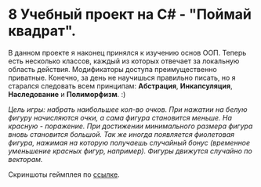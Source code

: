 # 8 Учебный проект на C# - "Поймай квадрат".

В данном проекте я наконец принялся к изучению основ ООП. Теперь есть несколько классов, каждый из которых отвечает за локальную область действия. Модификаторы доступа преимущественно приватные. Конечно, за день не научишься правильно писать, но я старался следовать всем принципам: **Абстрация**, **Инкапсуляция**, **Наследование** и **Полиморфизм**. :)

*Цель игры: набрать наибольшее кол-во очков. При нажатии на белую фигуру начисляются очки, а сама фигура становится меньше. На красную - поражение. При достижении минимального размера фигура вновь становится большой. Так же иногда появляется фиолетовая фигура, нажимая на которую получаешь случайный бонус (временное уменьшение красных фигур, например). Фигуры движутся случайно по векторам.*

Скриншоты геймплея по [ссылке](https://github.com/Winter-Dragon/learn_8.CatchTheSquare/tree/master/Screenshots).
